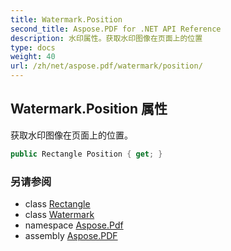 ```yaml
---
title: Watermark.Position
second_title: Aspose.PDF for .NET API Reference
description: 水印属性。获取水印图像在页面上的位置
type: docs
weight: 40
url: /zh/net/aspose.pdf/watermark/position/
---
```

## Watermark.Position 属性

获取水印图像在页面上的位置。

```csharp
public Rectangle Position { get; }
```

### 另请参阅

* class [Rectangle](../../rectangle/)
* class [Watermark](../)
* namespace [Aspose.Pdf](../../../aspose.pdf/)
* assembly [Aspose.PDF](../../../)